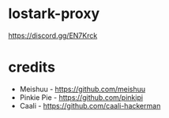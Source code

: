 # lostark-proxy
https://discord.gg/EN7Krck

# credits
* Meishuu - https://github.com/meishuu
* Pinkie Pie - https://github.com/pinkipi
* Caali - https://github.com/caali-hackerman
